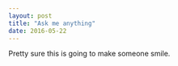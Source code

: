 ```yaml
---
layout: post
title: "Ask me anything"
date: 2016-05-22
---
```

Pretty sure this is going to make someone smile.
